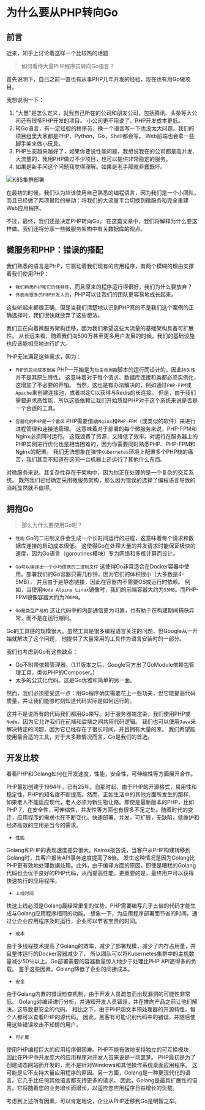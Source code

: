 # 为什么要从PHP转向Go

## 前言

近来，知乎上讨论着这样一个比较热的话题
> 如何看待大量PHP程序员转向Go语言？

首先说明下，自己之前一直也有从事PHP几年开发的经验，现在也有用Go做项目。

我想说明一下：
1. "大量"是怎么定义，就我自己所在的公司和朋友公司，包括腾讯、头条等大公司还有很多PHP开发的项目。
小公司更不用说了，PHP开发成本更低。
2. 转Go语言，有一定经验的程序员，换一个语言写一下也没太大问题。我们的项目组里大家都是PHP，Python，Go，Shell都会写。
Web前端也会拿一些脚手架来做小玩具。
3. PHP生态越来越好了，如果你要说性能问题，我想说我在的公司都是高并发、大流量的，我用PHP做过不少项目，也可以提供非常稳定的服务。
4. 如果是新手问这个问题我觉得理解。如果是老手那就非蠢既坏。

![K8S集群部署](http://ww1.sinaimg.cn/mw690/77461dbdgy1g9tywuj0yjj20re0lkwrg.jpg)

在最初的时候，我们认为应该使用自己熟悉的编程语言，因为我们是一个小团队，
而且已经做了两项冒险的举动：将我们的大流量平台切换到微服务和完全重建Web应用程序。

不过，最终，我们还是决定PHP转向Go。
在这篇文章中，我们将解释为什么要这样做。我们还将分享一些微服务架构中有关数据库的观点。

## 微服务和PHP：错误的搭配
我们熟悉的语言是PHP，它驱动着我们现有的应用程序，有两个模糊的理由支撑着我们使用PHP：
- `我们熟悉PHP和它的怪特性`，而且原来的程序运行得很好，我们为什么要放弃？
- `外面有很多的PHP开发人员`，PHP可以让我们的团队更容易地成长起来。

这些听起来都很正确，但是当我们清楚地认识到PHP真的不是我们这个案例的正确选择时，我们很快就放弃了这些想法。

我们正在向着微服务架构迁移，因为我们希望这些大流量的基础架构具备可扩展性。
从长远来看，随着我们向500万甚至更多用户发展的时候，我们的基础设施也应该能相应地进行扩大。

PHP无法满足这些需求，因为：

- `PHP的启动成本很高` 
PHP一开始是为`短生命周期`脚本的运行而设计的，因此`持久性`并不是其原生特性。
这意味着对于每个请求、数据库连接和类都必须实例化，这增加了不必要的开销。
当然，这也是有办法解决的，例如通过`PHP-FPM`或`Apache`来创建连接池，或者绑定C以获得与Redis的长连接。
但是，由于我们需要追求高性能，所以这些依赖让我们开始质疑PHP对于这个系统来说是否是一个合适的工具。

- `容器化的PHP是一个雷区`
PHP需要借助`Nginx`和`PHP-FPM`（或类似的软件）来进行进程管理和连接池管理。
这意味着对于部署的每个微服务来说，PHP-FPM和Nginx必须同时运行。
这既浪费了资源，又降低了效率。对运行在服务器上的PHP实例进行优化也是相当困难的，因为你需要同时熟悉PHP、PHP-FPM和Nginx的配置。
我们无法想象在弹性`Kubernetes`环境上配置多个PHP栈的痛苦，我们甚至不知道在这同一台机器上还运行了其他什么东西。

对微服务来说，其复杂性存在于架构中，因为你正在处理的是一个复杂的交互系统。
既然我们已经确定采用微服务架构，那么因为错误的选择了编程语言导致的消耗显然就不值得。

## 拥抱Go

> 那么为什么要使用Go呢？

- `性能`
Go的二进制文件会生成一个长时间运行的进程，这意味着每个请求和数据库连接的启动成本很低。
这使得Go在处理大量的并发请求时能保证极快的速度，因为Go语言（goroutines模块）专为网络和多核计算而设计。

- `Go可以编译出一个小巧便携的二进制文件`
这使得Go非常适合在Docker容器中使用。部署我们的Go容器只需几秒钟，因为它们的体积很小（大多数是4-5MB），
并且由于是静态链接，因此在容器内不需要OS或运行时依赖。
例如，当使用`Node Alpine Linux`镜像时，我们的前端容器大约为`55MB`。而PHP-FPM镜像容器大约为`700MB`。

- `Go是类型严格的`
这让代码中的内部通信更为可靠，也有助于在构建期间捕获异常，而不是在运行期间。

Go的工具链的规模很大。虽然工具是很多编程语言关注的问题，但Google从一开始就解决了这个问题，
他提供了大量常用的工具作为语言安装时的一部分。

我们也考虑到Go有这些缺点：

- Go不附带依赖管理器。(1.11版本之后，Google官方出了GoModule依赖包管理工具，类似PHP的Composer。)
- 太多的公式化代码。这是Go优雅和简单的另一面。

然而，我们必须接受这一点：用Go程序确实需要花上一些功夫，但它能提高代码质量，并让我们能够时刻知道代码实际是如何运行的。

这并不是说所有的代码我们都用Go来写。对于服务器端渲染，我们使用PHP或`Node`，因为它允许我们在前端和后端之间共用代码逻辑。
我们也可以使用`Java`来解决特定的问题，因为它已经存在了很长时间，并且拥有大量的库。
我们希望能使用最合适的工具，对于大多数情况而言，Go是我们的首选。


## 开发比较
看看PHP和Golang如何在开发速度，性能，安全性，可伸缩性等方面展开合作。

PHP最初创建于1994年，已有25年。自那时起，由于PHP的开源格式，易用性和稳定性，PHP的知名度不断提高。然而，正如生活中的其他方面所发生的那样，如果老人不能适应现代，老人必须为新生物让路。即使是最新版本的PHP，比如PHP 7，在安全性，可伸缩性，并发性等方面也有很多不足之处。随着时代的变迁，应用程序的需求也在不断变化。快速部署，并发，可扩展，无缺陷，低维护和经济高效的应用是当今的需求。

- `性能`

Golang和PHP的表现速度差异很大。Kairos报告说，当客户从PHP构建转移到Golang时，其客户报告API事务速度提高了8倍。
发生这种情况是因为Golang比PHP更有效地处理数据处理。此外，由于编译方面的原因，即使是糟糕的Golang代码也会优于良好的PHP代码，从而提高性能。更重要的是，最终用户可以获得快速执行的应用程序。

- `上线时间`

快速上线必须是Golang最经常重复的优势。PHP需要编写几乎五倍的代码才能生成与Golang应用程序相同的功能。
想象一下，为应用程序部署而节省的时间。通过让企业应用程序及时运行，企业可以节省宝贵的时间。

- `成本`

由于多线程技术提高了Golang的效率，减少了部署规模，减少了内存占用量，并且整体运行的Docker容器减少了，
所以团队可以将Kubernetes集群中的主机数量减少50％以上。Go部署需要的容器数量惊人地少于处理比PHP API高得多的负载。
鉴于这些因素，Golang降低了企业的间接成本。

- `安全`

由于Golang内置的错误检查机制，由于开发人员疏忽而出现漏洞的可能性非常低。
Golang对编译进行分析，并通知开发人员错误，并在推向产品之前让他们解决。这导致更安全的代码。
相比之下，由于PHP超文本预处理器的开源特性，每个人都可以查看PHP的源代码。
因此，黑客有可能识别代码中的错误，并随后使用这些错误攻击不知情的用户。

- `可扩展`

使用PHP编程巨大的应用程序很困难。PHP不能有效地支持独立的可互换模块，因此在PHP中开发庞大的应用程序对开发人员来说是一场噩梦。
PHP最初是为了创建动态网站而开发的，而不是针对Windows和其他操作系统桌面应用程序。
这可能是它不支持大量应用程序的原因。另一方面，Golang是一种更现代化的语言。它几乎比任何其他语言都支持更多的请求。
因此，Golang是最具扩展性的语言。它将随着您的业务增长而增长，以适应您应用程序日益增长的负载。

考虑到上述所有因素，可以肯定地说，企业从PHP迁移到Go是明智之举。

